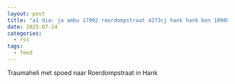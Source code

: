 ```yaml
---
layout: post
title: "a1 dia: ja ambu 17992 roerdompstraat 4273cj hank hank bon 109881"
date: 2025-07-24
categories: 
  - rss
tags: 
  - feed
---
```


Traumaheli met spoed naar Roerdompstraat in Hank
